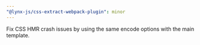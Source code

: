 ```yaml
---
"@lynx-js/css-extract-webpack-plugin": minor
---
```


Fix CSS HMR crash issues by using the same encode options with the main template.
